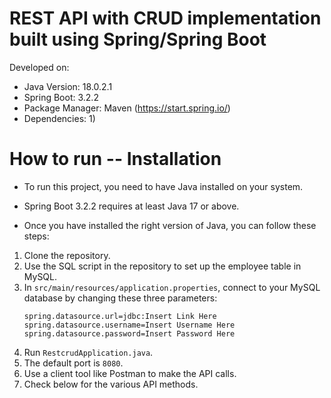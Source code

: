 # REST API with CRUD implementation built using Spring/Spring Boot
Developed on:
- Java Version: 18.0.2.1
- Spring Boot: 3.2.2
- Package Manager: Maven (https://start.spring.io/)
- Dependencies:
    1)
# How to run -- Installation
- To run this project, you need to have Java installed on your system. 
- Spring Boot 3.2.2 requires at least Java 17 or above.
  
- Once you have installed the right version of Java, you can follow these steps:

1. Clone the repository.
2. Use the SQL script in the repository to set up the employee table in MySQL.
3. In `src/main/resources/application.properties`, connect to your MySQL database by changing these three parameters:
    ```
    spring.datasource.url=jdbc:Insert Link Here
    spring.datasource.username=Insert Username Here
    spring.datasource.password=Insert Password Here
    ```
4. Run `RestcrudApplication.java`.
5. The default port is `8080`.
6. Use a client tool like Postman to make the API calls.
7. Check below for the various API methods.
